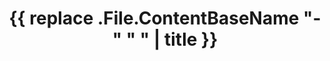 ---
title: '{{ replace .File.ContentBaseName "-" " " | title }}'
hidemeta: false
disableshare: true
summary: 
draft: false
hidemeta: true
---